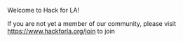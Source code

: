 Welcome to Hack for LA!

If you are not yet a member of our community, please visit https://www.hackforla.org/join to join
